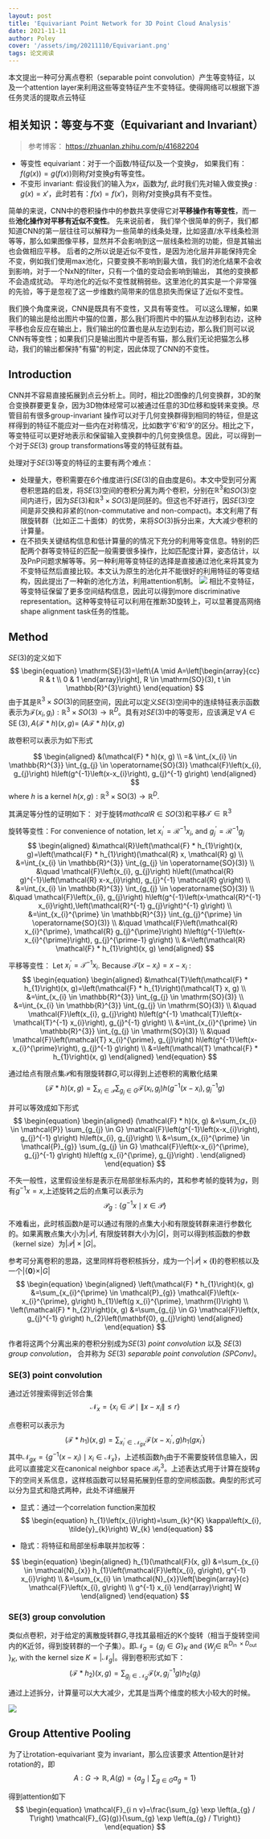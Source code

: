```yaml
---
layout: post
title: 'Equivariant Point Network for 3D Point Cloud Analysis'
date: 2021-11-11
author: Poley
cover: '/assets/img/20211110/Equivariant.png'
tags: 论文阅读
---
```


本文提出一种可分离点卷积（separable point convolution）产生等变特征，以及一个attention layer来利用这些等变特征产生不变特征。使得网络可以根据下游任务灵活的提取点云特征



## 相关知识：等变与不变（Equivariant and Invariant）
 > 参考博客： https://zhuanlan.zhihu.com/p/41682204

 + 等变性 equivariant：对于一个函数/特征$f$以及一个变换$g$， 如果我们有：$f(g(x))=g(f(x))$则称$f$对变换$g$有等变性。
 + 不变形 invariant: 假设我们的输入为$x$，函数为$f$, 此时我们先对输入做变换$g:g(x)=x'$，此时若有：$f(x)=f(x')$，则称$f$对变换$g$具有不变性。

简单的来说，CNN中的卷积操作中的参数共享使得它对**平移操作有等变性**，而一些**池化操作对平移有近似不变性**。
先来说前者， 我们举个很简单的例子，我们都知道CNN的第一层往往可以解释为一些简单的线条处理，比如竖直/水平线条检测等等，那么如果图像平移，显然并不会影响到这一层线条检测的功能，但是其输出也会做相应平移。
后者的之所以说是近似不变性，是因为池化层并非能保持完全不变，例如我们使用max池化，只要变换不影响到最大值，我们的池化结果不会收到影响，对于一个NxN的filter，只有一个值的变动会影响到输出， 其他的变换都不会造成扰动。 平均池化的近似不变性就稍弱些。这里池化的其实是一个非常强的先验，等于是忽视了这一步维数约简带来的信息损失而保证了近似不变性。

我们换个角度来说，CNN是既具有不变性，又具有等变性。 可以这么理解，如果我们的输出是给出图片中猫的位置，那么我们将图片中的猫从左边移到右边，这种平移也会反应在输出上，我们输出的位置也是从左边到右边，那么我们则可以说CNN有等变性；如果我们只是输出图片中是否有猫，那么我们无论把猫怎么移动，我们的输出都保持"有猫"的判定，因此体现了CNN的不变性。

## Introduction

CNN并不容易直接拓展到点云分析上。同时，相比2D图像的几何变换群，3D的聚合变换群要更复杂，因为3D物体经常可以被通过任意的3D位移和旋转来变换。尽管目前有很多group-invariant 操作可以对于几何变换群得到相同的特征，但是这样得到的特征不能应对一些内在对称情况，比如数字'6'和'9'的区分。相比之下，等变特征可以更好地表示和保留输入变换群中的几何变换信息。因此，可以得到一个对于$SE(3)$ group transformations等变的特征就有益。

处理对于$SE(3)$等变的特征的主要有两个难点：
+ 处理量大，卷积需要在6个维度进行($SE(3)$的自由度是6)。本文中受到可分离卷积思路的启发，将$SE(3)$空间的卷积分离为两个卷积，分别在$\mathbb{R}^3$和$SO(3)$空间内进行，因为$SE(3)$和$\mathbb{R}^3\times SO(3)$是同胚的。但这也不好进行，因$SE(3)$空间是非交换和非紧的(non-commutative and non-compact)。本文利用了有限旋转群（比如正二十面体）的优势，来将$SO(3)$拆分出来，大大减少卷积的计算量。
+ 在不损失关键结构信息和低计算量的的情况下充分的利用等变信息。特别的匹配两个群等变特征的匹配一般需要很多操作，比如匹配度计算，姿态估计，以及PnP问题求解等等。另一种利用等变特征的选择是直接通过池化来将其变为不变特征然后直接比较。本文认为原生的池化并不能很好的利用特征的等变结构，因此提出了一种新的池化方法，利用attention机制。
![](/assets/img/20211110/EquivariantF1.png)
相比不变特征，等变特征保留了更多空间结构信息，因此可以得到more discriminative representation。这种等变特征可以利用在推断3D旋转上，可以显著提高网络shape alignment task任务的性能。

## Method 

$SE(3)$的定义如下
$$
\begin{equation}
\mathrm{SE}(3)=\left\{A \mid A=\left[\begin{array}{cc}
R & t \\
0 & 1
\end{array}\right], R \in \mathrm{SO}(3), t \in \mathbb{R}^{3}\right\}
\end{equation}
$$
由于其是$\mathbb{R}^3\times SO(3)$的同胚空间，因此可以定义$SE(3)$空间中的连续特征表示函数表示为$\mathcal{F}(x_i,g_i): \mathbb{R}^3\times SO(3) \rightarrow \mathbb{R}^D$。具有对$SE(3)$中的等变形，应该满足$\forall A \in \operatorname{SE}(3), A(\mathcal{F} * h)(x, g)=$ $(A \mathcal{F} * h)(x, g)$

故卷积可以表示为如下形式

$$
\begin{aligned}
&(\mathcal{F} * h)(x, g) \\
=& \int_{x_{i} \in \mathbb{R}^{3}} \int_{g_{j} \in \operatorname{SO}(3)} \mathcal{F}\left(x_{i}, g_{j}\right) h\left(g^{-1}\left(x-x_{i}\right), g_{j}^{-1} g\right)
\end{aligned}
$$
where $h$ is a kernel $h(x, g): \mathbb{R}^{3} \times \mathrm{SO}(3) \rightarrow \mathbb{R}^{D}$.

其满足等分性的证明如下：
对于旋转$mathcal{R} \in SO(3)$和平移$\mathcal{T}\in \mathbb{R}^3$

旋转等变性：For convenience of notation, let $x_{i}^{\prime}=\mathcal{R}^{-1} x_{i}$, and $g_{j}^{\prime}=\mathcal{R}^{-1} g_{j}$
$$
\begin{aligned}
&\mathcal{R}\left(\mathcal{F} * h_{1}\right)(x, g)=\left(\mathcal{F} * h_{1}\right)(\mathcal{R} x, \mathcal{R} g) \\
&=\int_{x_{i} \in \mathbb{R}^{3}} \int_{g_{j} \in \operatorname{SO}(3)} \\
&\quad \mathcal{F}\left(x_{i}, g_{j}\right) h\left((\mathcal{R} g)^{-1}\left(\mathcal{R} x-x_{i}\right), g_{j}^{-1} \mathcal{R} g\right) \\
&=\int_{x_{i} \in \mathbb{R}^{3}} \int_{g_{j} \in \operatorname{SO}(3)} \\
&\quad \mathcal{F}\left(x_{i}, g_{j}\right) h\left(g^{-1}\left(x-\mathcal{R}^{-1} x_{i}\right),\left(\mathcal{R}^{-1} g_{j}\right)^{-1} g\right) \\
&=\int_{x_{i}^{\prime} \in \mathbb{R}^{3}} \int_{g_{j}^{\prime} \in \operatorname{SO}(3)} \\
&\quad \mathcal{F}\left(\mathcal{R} x_{i}^{\prime}, \mathcal{R} g_{j}^{\prime}\right) h\left(g^{-1}\left(x-x_{i}^{\prime}\right), g_{j}^{\prime-1} g\right) \\
&=\left(\mathcal{R} \mathcal{F} * h_{1}\right)(x, g)
\end{aligned}
$$

平移等变性： Let $x_{i}^{\prime}=\mathcal{T}^{-1} x_{i}$. Because $\mathcal{T}\left(x-x_{i}\right)=x-x_{i}$ :
$$
\begin{equation}
\begin{aligned}
&\mathcal{T}\left(\mathcal{F} * h_{1}\right)(x, g)=\left(\mathcal{F} * h_{1}\right)(\mathcal{T} x, g) \\
&=\int_{x_{i} \in \mathbb{R}^{3}} \int_{g_{j} \in \mathrm{SO}(3)} \\
&=\int_{x_{i} \in \mathbb{R}^{3}} \int_{g_{j} \in \mathrm{SO}(3)} \\
&\quad \mathcal{F}\left(x_{i}, g_{j}\right) h\left(g^{-1} \mathcal{T}\left(x-\mathcal{T}^{-1} x_{i}\right), g_{j}^{-1} g\right) \\
&=\int_{x_{i}^{\prime} \in \mathbb{R}^{3}} \int_{g_{j} \in \mathrm{SO}(3)} \\
&\quad \mathcal{F}\left(\mathcal{T} x_{i}^{\prime}, g_{j}\right) h\left(g^{-1}\left(x-x_{i}^{\prime}\right), g_{j}^{-1} g\right) \\
&=\left(\mathcal{T} \mathcal{F} * h_{1}\right)(x, g)
\end{aligned}
\end{equation}
$$

通过给点有限点集$\mathcal{P}$和有限旋转群$G$,可以得到上述卷积的离散化结果
$$
\begin{equation}
(\mathcal{F} * h)(x, g)=\sum_{x_{i} \in \mathcal{P}} \sum_{g_{j} \in G} \mathcal{F}\left(x_{i}, g_{j}\right) h\left(g^{-1}\left(x-x_{i}\right), g_{j}^{-1} g\right)
\end{equation}
$$

并可以等效成如下形式
$$
\begin{equation}
\begin{aligned}
(\mathcal{F} * h)(x, g) &=\sum_{x_{i} \in \mathcal{P}} \sum_{g_{j} \in G} \mathcal{F}\left(g^{-1}\left(x-x_{i}\right), g_{j}^{-1} g\right) h\left(x_{i}, g_{j}\right) \\
&=\sum_{x_{i}^{\prime} \in \mathcal{P}_{g}} \sum_{g_{j} \in G} \mathcal{F}\left(x-x_{i}^{\prime}, g_{j}^{-1} g\right) h\left(g x_{i}^{\prime}, g_{j}\right) .
\end{aligned}
\end{equation}
$$

不失一般性，这里假设坐标是表示在局部坐标系内的，其和参考帧的旋转为$g$，则有$g^{-1}x=x$,上述旋转之后的点集可以表示为
$$\begin{equation}
\mathcal{P}_{g}:\left\{g^{-1} x \mid x \in \mathcal{P}\right\}
\end{equation}
$$

不难看出，此时核函数$h$是可以通过有限的点集大小和有限旋转群来进行参数化的。如果离散点集大小为$|\mathcal{P}|$, 有限旋转群大小为$|G|$，则可以得到核函数的参数（kernel size）为$|\mathcal{P}| 
\times |G|$。

参考可分离卷积的思路，这里同样将卷积核拆分，成为一个$|\mathcal{P}|\times \{\mathbf{I}\}$的卷积核以及一个$|\{\mathbf{0}\}\times |G|$
$$
\begin{equation}
\begin{aligned}
\left(\mathcal{F} * h_{1}\right)(x, g) &=\sum_{x_{i}^{\prime} \in \mathcal{P}_{g}} \mathcal{F}\left(x-x_{i}^{\prime}, g\right) h_{1}\left(g x_{i}^{\prime}, \mathrm{I}\right) \\
\left(\mathcal{F} * h_{2}\right)(x, g) &=\sum_{g_{j} \in G} \mathcal{F}\left(x, g_{j}^{-1} g\right) h_{2}\left(\mathbf{0}, g_{j}\right)
\end{aligned}
\end{equation}
$$

作者将这两个分离出来的卷积分别成为$SE(3)$ *point convolution* 以及 $SE(3)$ *group convolution*， 合并称为 $SE(3)$ *separable point convolution (SPConv)*。

### SE(3) point convolution
通过近邻搜索得到近邻合集
$$
\begin{equation}
\mathcal{N}_{x}=\left\{x_{i} \in \mathcal{P} \mid\left\|x-x_{i}\right\| \leqslant r\right\}
\end{equation}
$$

点卷积可以表示为
$$
\begin{equation}
\left(\mathcal{F} * h_{1}\right)(x, g)=\sum_{x_{i}^{\prime} \in \mathcal{N}_{g x}} \mathcal{F}\left(x-x_{i}^{\prime}, g\right) h_{1}\left(g x_{i}^{\prime}\right)
\end{equation}
$$
其中$\mathcal{N}_{g x}=\left\{g^{-1}\left(x-x_{i}\right) \mid x_{i} \in \mathcal{N}_{x}\right\}$，上述核函数$h_1$由于不需要旋转信息输入，因此可以直接定义在canonical neighbor space $\mathcal{B}^3_r$。上述表达式用于计算在旋转$g$下的空间关系信息，这样核函数可以轻易拓展到任意的空间核函数。典型的形式可以分为显式和隐式两种，此处不详细展开

+ 显式：通过一个correlation function来加权
$$
\begin{equation}
h_{1}\left(x_{i}\right)=\sum_{k}^{K} \kappa\left(x_{i}, \tilde{y}_{k}\right) W_{k}
\end{equation}
$$

+ 隐式：将特征和局部坐标串联并加权等：

$$
\begin{equation}
\begin{aligned}
h_{1}(\mathcal{F}(x, g)) &=\sum_{x_{i} \in \mathcal{N}_{x}} h_{1}\left(\mathcal{F}\left(x_{i}, g\right), g^{-1} x_{i}\right) \\
&=\sum_{x_{i} \in \mathcal{N}_{x}}\left[\begin{array}{c}
\mathcal{F}\left(x_{i}, g\right) \\
g^{-1} x_{i}
\end{array}\right] W
\end{aligned}
\end{equation}
$$
### SE(3) group convolution

类似点卷积，对于给定的离散旋转群$G$,寻找其最相近的K个旋转（相当于旋转空间内的K近邻，得到旋转群的一个子集）。即$\mathcal{N}_{g}=\left\{g_{j} \in G\right\}_{K}$ and $\left\{W_{j} \in\right.$ $\left.\mathbb{R}^{D_{\text {in }} \times D_{\text {out }}}\right\}_{K}$, with the kernel size $K=\left|\mathcal{N}_{g}\right|$。得到卷积形式如下： 
$$
\begin{equation}
\left(\mathcal{F} * h_{2}\right)(x, g)=\sum_{g_{j} \in \mathcal{N}_{g}} \mathcal{F}\left(x, g_{j}^{-1} g\right) h_{2}\left(g_{j}\right)
\end{equation}
$$

通过上述拆分，计算量可以大大减少，尤其是当两个维度的核大小较大的时候。

![](/assets/img/20211110/EquivariantF2.png)

## Group Attentive Pooling

为了让rotation-equivariant 变为 invariant，那么应该要求 Attention是针对 rotation的，即
$$
\begin{equation}
A: G \rightarrow \mathbb{R}, A(g)=\left\{a_{g} \mid \sum_{g \in G} a_{g}=1\right\}
\end{equation}
$$

得到attention如下
$$
\begin{equation}
\mathcal{F}_{i n v}=\frac{\sum_{g} \exp \left(a_{g} / T\right) \mathcal{F}_{G}(g)}{\sum_{g} \exp \left(a_{g} / T\right)}
\end{equation}
$$